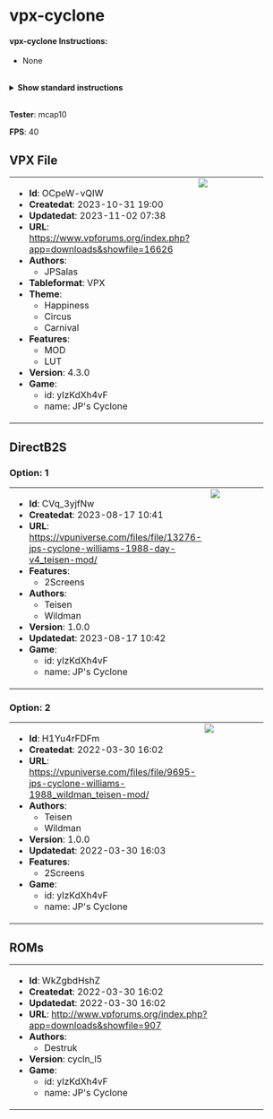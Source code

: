 # vpx-cyclone 

#### vpx-cyclone Instructions: 
- None
<br><br>

<details><summary><b>Show standard instructions</b></summary><br>

- Copy the entire contents of this repo folder to your USB drive in the external folder

- Add your personalized launcher.elf and rename it to "vpx-cyclone.elf."
- Download the VPX & one of the directb2s files and copy them into this folder.
- Download the ROM to pinmame/roms (do not unzip).<br><br>

-  Example directory structure:<br>

       USB Drive Root
       |- vpx-launcher.elf
       |- external
           |- vpx=tablename
                |- vpx-tablename.elf
                |- table.vpx
                |- table.directb2s
                |- pinmane
                     |- roms
                          |- rom.zip

</details><br>

**Tester**: mcap10

**FPS**: 40

## VPX File 

<table style='width:90%;'><tr><td valign='top' style='width:60%'>

* **Id**: OCpeW-vQIW
* **Createdat**: 2023-10-31 19:00
* **Updatedat**: 2023-11-02 07:38
* **URL**: <a href='https://www.vpforums.org/index.php?app=downloads&showfile=16626' target='_blank'>https://www.vpforums.org/index.php?app=downloads&showfile=16626</a>
* **Authors**:
  - JPSalas
* **Tableformat**: VPX
* **Theme**:
  - Happiness
  - Circus
  - Carnival
* **Features**:
  - MOD
  - LUT
* **Version**: 4.3.0
* **Game**:
  - id: yIzKdXh4vF
  - name: JP's Cyclone
</td><td valign='top'>
<img src='https://virtualpinballspreadsheet.github.io/vps-db/img/undefined_table_1648670711967.webp'>

</td></tr></table>

## DirectB2S 

### Option: 1 

<table style='width:90%;'><tr><td valign='top' style='width:60%'>

* **Id**: CVq_3yjfNw
* **Createdat**: 2023-08-17 10:41
* **URL**: <a href='https://vpuniverse.com/files/file/13276-jps-cyclone-williams-1988-day-v4_teisen-mod/' target='_blank'>https://vpuniverse.com/files/file/13276-jps-cyclone-williams-1988-day-v4_teisen-mod/</a>
* **Features**:
  - 2Screens
* **Authors**:
  - Teisen
  - Wildman
* **Version**: 1.0.0
* **Updatedat**: 2023-08-17 10:42
* **Game**:
  - id: yIzKdXh4vF
  - name: JP's Cyclone
</td><td valign='top'>
<img src='https://virtualpinballspreadsheet.github.io/vps-db/img/yIzKdXh4vF_b2s_1692614682219.webp'>

</td></tr></table>

### Option: 2 

<table style='width:90%;'><tr><td valign='top' style='width:60%'>

* **Id**: H1Yu4rFDFm
* **Createdat**: 2022-03-30 16:02
* **URL**: <a href='https://vpuniverse.com/files/file/9695-jps-cyclone-williams-1988_wildman_teisen-mod/' target='_blank'>https://vpuniverse.com/files/file/9695-jps-cyclone-williams-1988_wildman_teisen-mod/</a>
* **Authors**:
  - Teisen
  - Wildman
* **Version**: 1.0.0
* **Updatedat**: 2022-03-30 16:03
* **Features**:
  - 2Screens
* **Game**:
  - id: yIzKdXh4vF
  - name: JP's Cyclone
</td><td valign='top'>
<img src='https://virtualpinballspreadsheet.github.io/vps-db/img/yIzKdXh4vF_b2s_1648813249486.webp'>

</td></tr></table>

## ROMs 

<table style='width:90%;'><tr><td valign='top' style='width:60%'>

* **Id**: WkZgbdHshZ
* **Createdat**: 2022-03-30 16:02
* **Updatedat**: 2022-03-30 16:02
* **URL**: <a href='http://www.vpforums.org/index.php?app=downloads&showfile=907' target='_blank'>http://www.vpforums.org/index.php?app=downloads&showfile=907</a>
* **Authors**:
  - Destruk
* **Version**: cycln_l5
* **Game**:
  - id: yIzKdXh4vF
  - name: JP's Cyclone
</td></tr></table>

